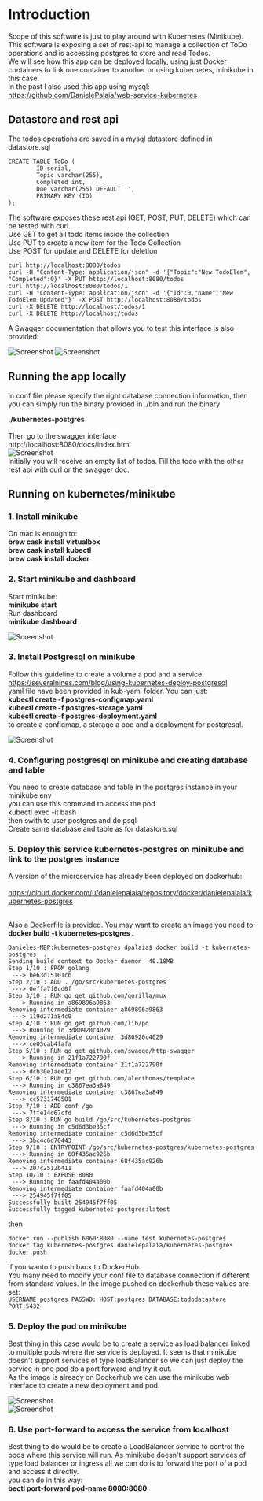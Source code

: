 # Introduction

Scope of this software is just to play around with Kubernetes (Minikube). </br>
This software is exposing a set of rest-api to manage a collection of ToDo operations and is accessing postgres to store and read Todos. </br>
We will see how this app can be deployed locally, using just Docker containers to link one container to another or using kubernetes, minikube in this case. </br>
In the past I also used this app using mysql: </br>
https://github.com/DanielePalaia/web-service-kubernetes</br>

## Datastore and rest api

The todos operations are saved in a mysql datastore defined in datastore.sql

```
CREATE TABLE ToDo (
	    ID serial,
	    Topic varchar(255),
	    Completed int,
	    Due varchar(255) DEFAULT '',
	    PRIMARY KEY (ID)
);
```

The software exposes these rest api (GET, POST, PUT, DELETE) which can be tested with curl.</br>
Use GET to get all todo items inside the collection </br>
Use PUT to create a new item for the Todo Collection </br>
Use POST for update and DELETE for deletion </br>

```
curl http://localhost:8080/todos
curl -H "Content-Type: application/json" -d '{"Topic":"New TodoElem", "Completed":0}' -X PUT http://localhost:8080/todos
curl http://localhost:8080/todos/1
curl -H "Content-Type: application/json" -d '{"Id":0,"name":"New TodoElem Updated"}' -X POST http://localhost:8080/todos
curl -X DELETE http://localhost/todos/1
curl -X DELETE http://localhost/todos
```

A Swagger documentation that allows you to test this interface is also provided:

![Screenshot](./pics/pic2.png)
![Screenshot](./pics/pic3.png)

## Running the app locally
In conf file please specify the right database connection information,
then you can simply run the binary provided in ./bin and run the binary </br>

**./kubernetes-postgres**</br></br>
Then go to the swagger interface</br>
http://localhost:8080/docs/index.html</br>
![Screenshot](./pics/pic4.png) </br>
Initially you will receive an empty list of todos. Fill the todo with the other rest api with curl or the swagger doc.
</br>

## Running on kubernetes/minikube

### 1. Install minikube
On mac is enough to:</br>
**brew cask install virtualbox**</br>
**brew cask install kubectl**</br>
**brew cask install docker** </br>

### 2. Start minikube and dashboard
Start minikube: </br>
**minikube start** </br>
Run dashboard </br>
**minikube dashboard**</br>

![Screenshot](./pics/minikube.png) </br>

### 3. Install Postgresql on minikube 
Follow this guideline to create a volume a pod and a service: </br>
https://severalnines.com/blog/using-kubernetes-deploy-postgresql
</br>
yaml file have been provided in kub-yaml folder. You can just: </br>
**kubectl create -f postgres-configmap.yaml** </br>
**kubectl create -f postgres-storage.yaml** </br>
**kubectl create -f postgres-deployment.yaml** </br>
to create a configmap, a storage a pod and a deployment for postgresql. 

![Screenshot](./pics/minikube2.png) </br>

### 4. Configuring postgresql on minikube and creating database and table
You need to create database and table in the postgres instance in your minikube env </br>
you can use this command to access the pod </br>
kubectl exec -it <podname> bash </br>
then swith to user postgres and do psql </br>
Create same database and table as for datastore.sql </br>

### 5. Deploy this service kubernetes-postgres on minikube and link to the postgres instance
A version of the microservice has already been deployed on dockerhub: </br></br> 
https://cloud.docker.com/u/danielepalaia/repository/docker/danielepalaia/kubernetes-postgres </br></br>

Also a Dockerfile is provided. You may want to create an image you need to: </br>
**docker build -t kubernetes-postgres .** </br>
```
Danieles-MBP:kubernetes-postgres dpalaia$ docker build -t kubernetes-postgres  .
Sending build context to Docker daemon  40.18MB
Step 1/10 : FROM golang
 ---> be63d15101cb
Step 2/10 : ADD . /go/src/kubernetes-postgres
 ---> 0effa7f0cd0f
Step 3/10 : RUN go get github.com/gorilla/mux
 ---> Running in a869896a9863
Removing intermediate container a869896a9863
 ---> 119d271a84c0
Step 4/10 : RUN go get github.com/lib/pq
 ---> Running in 3d80920c4029
Removing intermediate container 3d80920c4029
 ---> ce05cab4fafa
Step 5/10 : RUN go get github.com/swaggo/http-swagger
 ---> Running in 21f1a722790f
Removing intermediate container 21f1a722790f
 ---> dcb30e1aee12
Step 6/10 : RUN go get github.com/alecthomas/template
 ---> Running in c3867ea3a849
Removing intermediate container c3867ea3a849
 ---> cc5731748581
Step 7/10 : ADD conf /go
 ---> 7ffe14d67cfd
Step 8/10 : RUN go build /go/src/kubernetes-postgres
 ---> Running in c5d6d3be35cf
Removing intermediate container c5d6d3be35cf
 ---> 3bc4c6d70443
Step 9/10 : ENTRYPOINT /go/src/kubernetes-postgres/kubernetes-postgres
 ---> Running in 68f435ac926b
Removing intermediate container 68f435ac926b
 ---> 207c2512b411
Step 10/10 : EXPOSE 8080
 ---> Running in faafd404a00b
Removing intermediate container faafd404a00b
 ---> 254945f7ff05
Successfully built 254945f7ff05
Successfully tagged kubernetes-postgres:latest
```

then </br>

```
docker run --publish 6060:8080 --name test kubernetes-postgres
docker tag kubernetes-postgres danielepalaia/kubernetes-postgres
docker push
```

if you wanto to push back to DockerHub. </br>
You many need to modify your conf file to database connection if different from standard values. In the image pushed on dockerhub these values are set: </br>
``
USERNAME:postgres
PASSWD:
HOST:postgres
DATABASE:tododatastore
PORT:5432
``

### 5. Deploy the pod on minikube
Best thing in this case would be to create a service as load balancer linked to multiple pods where the service is deployed.
It seems that minikube doesn't support services of type loadBalancer so we can just deploy the service in one pod do a port forward and try it out. </br>
As the image is already on Dockerhub we can use the minikube web interface to create a new deployment and pod. </br>

![Screenshot](./pics/deploy.png) </br>
![Screenshot](./pics/deploy2.png) </br>

### 6. Use port-forward to access the service from localhost
Best thing to do would be to create a LoadBalancer service to control the pods where this service will run.
As minikube doesn't support services of type load balancer or ingress all we can do is to forward the port of a pod and access it directly. </br>
you can do in this way: </br>
**bectl port-forward pod-name 8080:8080**

